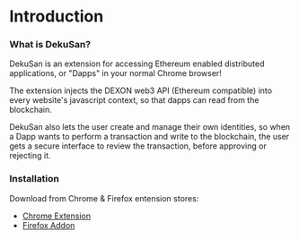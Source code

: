 # Introduction

### What is DekuSan?
DekuSan is an extension for accessing Ethereum enabled distributed applications, or "Dapps" in your normal Chrome browser!

The extension injects the DEXON web3 API (Ethereum compatible) into every website's javascript context, so that dapps can read from the blockchain.

DekuSan also lets the user create and manage their own identities, so when a Dapp wants to perform a transaction and write to the blockchain, the user gets a secure interface to review the transaction, before approving or rejecting it.

### Installation
Download from Chrome & Firefox entension stores:
- [Chrome Extension](https://chrome.google.com/webstore/detail/dekusan/anlicggbddjeebblaidciapponbpegoj)
- [Firefox Addon](https://addons.mozilla.org/en-US/firefox/addon/dekusan/)
